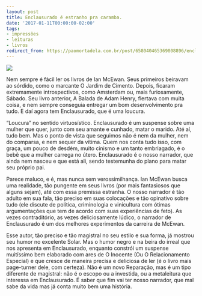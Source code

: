 ```yaml
---
layout: post
title: Enclausurado é estranho pra caramba.
date: '2017-01-11T00:00:00-02:00'
tags:
- impressões
- leituras
- livros
redirect_from: https://paomortadela.com.br/post/658040465369808896/enclausurado-%C3%A9-estranho-pra-caramba
---
```

![](https://64.media.tumblr.com/cc97e9fad9d1ea4c7cddc19d30667be3/c419f07ddee78171-95/s540x810/e16b1c00f9baffdef3421f13afb264ff20c8e2d7.jpg)

Nem sempre é fácil ler os livros de Ian McEwan. Seus primeiros beiravam ao sórdido, como o marcante O Jardim de Cimento. Depois, ficaram extremamente introspectivos, como Amsterdam ou, mais furiosamente, Sábado. Seu livro anterior, A Balada de Adam Henry, flertava com muita coisa, e nem sempre conseguia entregar um bom desenvolvimento pra tudo. E daí agora tem Enclausurado, que é uma loucura.

“Loucura” no sentido virtuosístico. Enclausurado é um suspense sobre uma mulher que quer, junto com seu amante e cunhado, matar o marido. Até aí, tudo bem. Mas o ponto de vista que seguimos não é nem da mulher, nem do comparsa, e nem sequer da vítima. Quem nos conta tudo isso, com graça, um pouco de desdém, muito cinismo e um tanto embriagado, é o bebê que a mulher carrega no útero. Enclausurado é o nosso narrador, que ainda nem nasceu e que está ali, sendo testemunha do plano para matar seu próprio pai.

Parece maluco, e é, mas nunca sem verossimilhança. Ian McEwan busca uma realidade, tão pungente em seus livros (por mais fantasiosos que alguns sejam), até com essa premissa estranha. O nosso narrador é tão adulto em sua fala, tão preciso em suas colocações e tão opinativo sobre tudo (ele discute de política, criminologia e vinicultura com ótimas argumentações que tem de acordo com suas experiências de feto). As vezes contraditório, as vezes deliciosamente lúdico, o narrador de Enclausurado é um dos melhores experimentos da carreira de McEwan.

Esse autor, tão preciso e tão magistral no seu estilo e sua forma, já mostrou seu humor no excelente Solar. Mas o humor negro e na beira do irreal que nos apresenta em Enclausurado, enquanto constrói um suspense muitíssimo bem elaborado com ares de O Inocente (Ou O Relacionamento Especial) e que cresce de maneira precisa e deliciosa de ler (é o livro mais page-turner dele, com certeza). Não é um novo Reparação, mas é um tipo diferente de magistral: não é o escopo ou a investida, ou a metaleitura que interessa em Enclausurado. É saber que fim vai ter nosso narrador, que mal sabe da vida mas já conta muito bem uma história.


